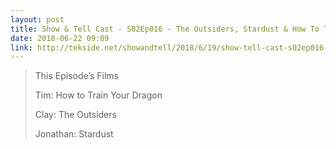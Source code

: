 ```yaml
---
layout: post
title: Show & Tell Cast - S02Ep016 - The Outsiders, Stardust & How To Train Your Dragon
date: 2018-06-22 09:09
link: http://tekside.net/showandtell/2018/6/19/show-tell-cast-s02ep016-the-outsiders-stardust-how-to-train-your-dragon
---
```


> This Episode’s Films
>
> Tim: How to Train Your Dragon
> 
> Clay: The Outsiders
> 
> Jonathan: Stardust

​